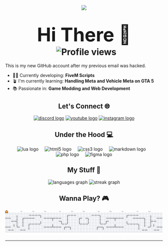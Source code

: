 <div align="center">
  <img height="45" src="https://imgur.com/AxDXfYn.gif"  />
</div>

<h1 align="center">
  <span style="font-size: 60px;">Hi There 👋</span>
  <img src="https://komarev.com/ghpvc/?username=Comethruuu&color=blue" alt="Profile views" style="vertical-align: middle; margin-left: 15px;" />
</h1>

This is my new GitHub account after my previous email was hacked.

- 👨‍💻 Currently developing: **FiveM Scripts**
- 🪴 I'm currently learning: **Handling Meta and Vehicle Meta on GTA 5**
- 📚 Passionate in: **Game Modding and Web Development**

###
<h2 align="center">Let's Connect 🌐</h1>
<div align="center">
  <a href="cloudsupremacy" target="_blank">
    <img src="https://img.shields.io/static/v1?message=Discord&logo=discord&label=&color=7289DA&logoColor=white&labelColor=&style=for-the-badge" height="25" alt="discord logo"/></a>
  <a href="https://www.youtube.com/@cloudssupremacy" target="_blank">
    <img src="https://img.shields.io/static/v1?message=Youtube&logo=youtube&label=&color=FF0000&logoColor=white&labelColor=&style=for-the-badge" height="25" alt="youtube logo"/></a>
  <a href="https://instagram.com/usedtobesweetboy/" target="_blank">
    <img src="https://img.shields.io/static/v1?message=Instagram&logo=instagram&label=&color=E4405F&logoColor=white&labelColor=&style=for-the-badge" height="25" alt="instagram logo"/></a>
</div>

###
<h2 align="center">Under the Hood 💻</h1>
<div align="center">
  <img src="https://img.shields.io/badge/Lua-2C2D72?logo=lua&logoColor=white&style=for-the-badge" height="25" alt="lua logo"  />
  <img width="12" />
  <img src="https://img.shields.io/badge/HTML5-E34F26?logo=html5&logoColor=white&style=for-the-badge" height="25" alt="html5 logo"  />
  <img width="12" />
  <img src="https://img.shields.io/badge/CSS3-1572B6?logo=css3&logoColor=white&style=for-the-badge" height="25" alt="css3 logo"  />
  <img width="12" />
  <img src="https://img.shields.io/badge/Markdown-000000?logo=markdown&logoColor=white&style=for-the-badge" height="25" alt="markdown logo"  />
  <img width="12" />
  <img src="https://img.shields.io/badge/PHP-777BB4?logo=php&logoColor=black&style=for-the-badge" height="25" alt="php logo"  />
  <img width="12" />
  <img src="https://img.shields.io/badge/Figma-F24E1E?logo=figma&logoColor=white&style=for-the-badge" height="25" alt="figma logo"  />
</div>

###
<h2 align="center">My Stuff 🌠</h1>
<div align="center">
  <img src="https://github-readme-stats.vercel.app/api/top-langs?username=Comethruuu&locale=en&hide_title=false&layout=compact&card_width=320&langs_count=5&theme=dark&hide_border=true&order=2" height="130" alt="languages graph"  />
  <img src="https://streak-stats.demolab.com?user=Comethruuu&locale=en&mode=daily&theme=dark&hide_border=true&border_radius=5&order=3" height="130" alt="streak graph"  />
</div>

###
<h2 align="center">Wanna Play? 🎮</h2>
<picture>
  <source media="(prefers-color-scheme: dark)" srcset="https://raw.githubusercontent.com/Comethruuu/Comethruuu/output/pacman-contribution-graph-dark.svg">
  <source media="(prefers-color-scheme: light)" srcset="https://raw.githubusercontent.com/Comethruuu/Comethruuu/output/pacman-contribution-graph.svg">
  <img alt="pacman contribution graph" src="https://raw.githubusercontent.com/Comethruuu/Comethruuu/output/pacman-contribution-graph.svg">
</picture>


---

<!-- Proudly created with GPRM ( https://gprm.itsvg.in ) -->
